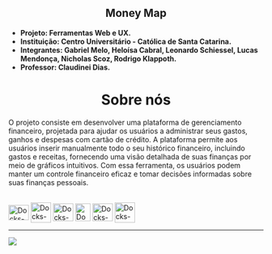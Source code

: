 <p align="center">
 <div>
  <h2 align="center">
  Money Map</h2>
 <ul>
  <li><b>Projeto: Ferramentas Web e UX. </b> </li>
 <li><b>Instituição: Centro Universitário - Católica de Santa Catarina. </b></li>
 <li><b>Integrantes: Gabriel Melo, Heloísa Cabral, Leonardo Schiessel, Lucas Mendonça, Nicholas Scoz, Rodrigo Klappoth.</b></li>
 <li><b>Professor: Claudinei Dias.</b></li>
 </ul>
</p>
 <div align="left">
  <h1 align="center">
 Sobre nós
 </h1>
 <p>
O projeto consiste em desenvolver uma plataforma de gerenciamento financeiro, projetada para ajudar os usuários a administrar seus gastos, ganhos e despesas com cartão de crédito. A plataforma permite aos usuários inserir manualmente todo o seu histórico financeiro, incluindo gastos e receitas, fornecendo uma visão detalhada de suas finanças por meio de gráficos intuitivos. Com essa ferramenta, os usuários podem manter um controle financeiro eficaz e tomar decisões informadas sobre suas finanças pessoais.
 </p>
 </div>
<div style="display: inline_block"><br>
   <img align="center" alt="Docks-FIGMA" height="30" width="40" src="https://cdn.jsdelivr.net/gh/devicons/devicon/icons/figma/figma-original.svg" />
  <img align="center" alt="Docks-GITHUB" height="40" width="40"src="https://cdn.iconscout.com/icon/free/png-256/github-2690381-2232884.png" />
  <img align="center" alt="Docks-GIT" height="35" width="40" src="https://cdn.jsdelivr.net/gh/devicons/devicon/icons/git/git-original.svg" />
  <img  align="center" alt="Docks-VSCODE" height="35" width="30" src="https://cdn.jsdelivr.net/gh/devicons/devicon/icons/vscode/vscode-original.svg" />
  <img  align="center" alt="Docks-LUCIDCHARD" height="35" width="40" src="https://i.ytimg.com/an/y55mSDtBT4jnP27fZjJNQw/featured_channel.jpg?v=614c8f78"/>
  <img align="center" alt="Docks-NOTION" height="40" width="40" src="https://upload.wikimedia.org/wikipedia/commons/4/45/Notion_app_logo.png"/>
  </div>
<div>
 <hr border="1px">
  <a href = "project.moneymap@gmail.com" target="_blank"><img src="https://img.shields.io/badge/Gmail-D14836?style=for-the-badge&logo=gmail&logoColor=white" target="_blank"></a>  
</div>
